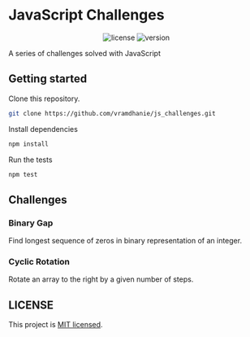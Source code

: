# JavaScript Challenges

<p align="center">
  <img src="https://img.shields.io/github/license/vramdhanie/js_challenges" alt="license"/>
  <img src="https://img.shields.io/github/package-json/v/vramdhanie/js_challenges" alt="version"/>
</p>

A series of challenges solved with JavaScript

## Getting started

Clone this repository.

```bash
git clone https://github.com/vramdhanie/js_challenges.git
```

Install dependencies

```bash
npm install
```

Run the tests

```bash
npm test
```

## Challenges

### Binary Gap

Find longest sequence of zeros in binary representation of an integer.

### Cyclic Rotation

Rotate an array to the right by a given number of steps.

## LICENSE

This project is [MIT licensed](LICENSE).
